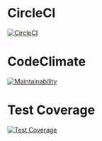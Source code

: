

# CircleCI
[![CircleCI](https://dl.circleci.com/status-badge/img/gh/um-computacion-tm/ajedrez-2024-facumangione/tree/main.svg?style=svg)](https://dl.circleci.com/status-badge/redirect/gh/um-computacion-tm/ajedrez-2024-facumangione/tree/main)

# CodeClimate
[![Maintainability](https://api.codeclimate.com/v1/badges/8e9ef62879f3a20216e9/maintainability)](https://codeclimate.com/github/um-computacion-tm/ajedrez-2024-facumangione/maintainability)

# Test Coverage
[![Test Coverage](https://api.codeclimate.com/v1/badges/8e9ef62879f3a20216e9/test_coverage)](https://codeclimate.com/github/um-computacion-tm/ajedrez-2024-facumangione/test_coverage)